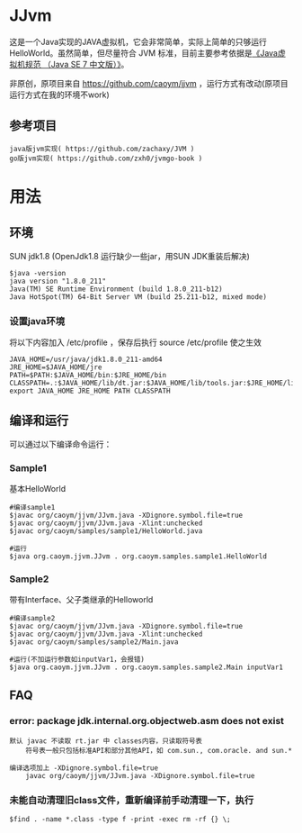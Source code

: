 # JJvm

这是一个Java实现的JAVA虚拟机，它会非常简单，实际上简单的只够运行HelloWorld。虽然简单，但尽量符合 JVM 标准，目前主要参考依据是[《Java虚拟机规范 （Java SE 7 中文版）》](http://www.iteye.com/topic/1117824)。

非原创，原项目来自 https://github.com/caoym/jjvm ，运行方式有改动(原项目运行方式在我的环境不work)

## 参考项目
	java版jvm实现( https://github.com/zachaxy/JVM )
	go版jvm实现( https://github.com/zxh0/jvmgo-book )

# 用法

## 环境
SUN jdk1.8 (OpenJdk1.8 运行缺少一些jar，用SUN JDK重装后解决)

```shell
$java -version
java version "1.8.0_211"
Java(TM) SE Runtime Environment (build 1.8.0_211-b12)
Java HotSpot(TM) 64-Bit Server VM (build 25.211-b12, mixed mode)
```

### 设置java环境
将以下内容加入 /etc/profile ，保存后执行 source /etc/profile 使之生效

```shell
JAVA_HOME=/usr/java/jdk1.8.0_211-amd64
JRE_HOME=$JAVA_HOME/jre
PATH=$PATH:$JAVA_HOME/bin:$JRE_HOME/bin
CLASSPATH=.:$JAVA_HOME/lib/dt.jar:$JAVA_HOME/lib/tools.jar:$JRE_HOME/lib
export JAVA_HOME JRE_HOME PATH CLASSPATH
```

## 编译和运行
可以通过以下编译命令运行：
### Sample1
基本HelloWorld

```shell
#编译sample1
$javac org/caoym/jjvm/JJvm.java -XDignore.symbol.file=true
$javac org/caoym/jjvm/JJvm.java -Xlint:unchecked
$javac org/caoym/samples/sample1/HelloWorld.java 

#运行
$java org.caoym.jjvm.JJvm . org.caoym.samples.sample1.HelloWorld
```

### Sample2
带有Interface、父子类继承的Helloworld

```shell
#编译sample2
$javac org/caoym/jjvm/JJvm.java -XDignore.symbol.file=true
$javac org/caoym/jjvm/JJvm.java -Xlint:unchecked
$javac org/caoym/samples/sample2/Main.java 

#运行(不加运行参数如inputVar1，会报错)
$java org.caoym.jjvm.JJvm . org.caoym.samples.sample2.Main inputVar1         
```


## FAQ
### error: package jdk.internal.org.objectweb.asm does not exist
```shell
默认 javac 不读取 rt.jar 中 classes内容，只读取符号表
	符号表一般只包括标准API和部分其他API，如 com.sun., com.oracle. and sun.*
	
编译选项加上 -XDignore.symbol.file=true
	javac org/caoym/jjvm/JJvm.java -XDignore.symbol.file=true
```

### 未能自动清理旧class文件，重新编译前手动清理一下，执行
```shell
$find . -name *.class -type f -print -exec rm -rf {} \;
```
